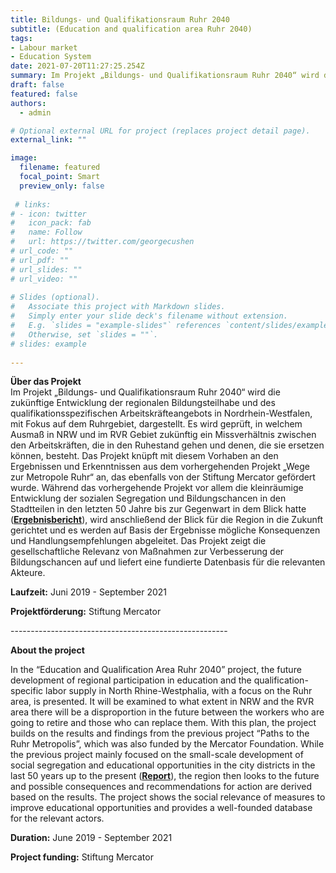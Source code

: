 ```yaml
---
title: Bildungs- und Qualifikationsraum Ruhr 2040
subtitle: (Education and qualification area Ruhr 2040)
tags:
- Labour market
- Education System
date: 2021-07-20T11:27:25.254Z
summary: Im Projekt „Bildungs- und Qualifikationsraum Ruhr 2040“ wird die zukünftige Entwicklung der regionalen Bildungsteilhabe und des qualifikationsspezifischen Arbeitskräfteangebots in Nordrhein-Westfalen, mit Fokus auf dem Ruhrgebiet, dargestellt. Es wird geprüft, in welchem Ausmaß in NRW und im RVR Gebiet zukünftig ein Missverhältnis zwischen den Arbeitskräften, die in den Ruhestand gehen und denen, die sie ersetzen können, besteht.
draft: false
featured: false
authors:
  - admin

# Optional external URL for project (replaces project detail page).
external_link: ""

image:
  filename: featured
  focal_point: Smart
  preview_only: false
  
 # links:
# - icon: twitter
#   icon_pack: fab
#   name: Follow
#   url: https://twitter.com/georgecushen
# url_code: ""
# url_pdf: ""
# url_slides: ""
# url_video: ""  
  
# Slides (optional).
#   Associate this project with Markdown slides.
#   Simply enter your slide deck's filename without extension.
#   E.g. `slides = "example-slides"` references `content/slides/example-slides.md`.
#   Otherwise, set `slides = ""`.
# slides: example     
  
---
```

**Über das Projekt**\
Im Projekt „Bildungs- und Qualifikationsraum Ruhr 2040“ wird die zukünftige Entwicklung der regionalen Bildungsteilhabe und des qualifikationsspezifischen Arbeitskräfteangebots in Nordrhein-Westfalen, mit Fokus auf dem Ruhrgebiet, dargestellt. Es wird geprüft, in welchem Ausmaß in NRW und im RVR Gebiet zukünftig ein Missverhältnis zwischen den Arbeitskräften, die in den Ruhestand gehen und denen, die sie ersetzen können, besteht. Das Projekt knüpft mit diesem Vorhaben an den Ergebnissen und Erkenntnissen aus dem vorhergehenden Projekt „Wege zur Metropole Ruhr“ an, das ebenfalls von der Stiftung Mercator gefördert wurde. Während das vorhergehende Projekt vor allem die kleinräumige Entwicklung der sozialen Segregation und Bildungschancen in den Stadtteilen in den letzten 50 Jahre bis zur Gegenwart in dem Blick hatte (**[Ergebnisbericht](http://www.zefir.rub.de/mam/content/zefir_mat_bd_6_wege_zur_metropole_ruhr.pdf)**), wird anschließend der Blick für die Region in die Zukunft gerichtet und es werden auf Basis der Ergebnisse mögliche Konsequenzen und Handlungsempfehlungen abgeleitet. Das Projekt zeigt die gesellschaftliche Relevanz von Maßnahmen zur Verbesserung der Bildungschancen auf und liefert eine fundierte Datenbasis für die relevanten Akteure.

**Laufzeit:** Juni 2019 - September 2021

**Projektförderung:** Stiftung Mercator

\------------------------------------------------------

**About the project**

In the “Education and Qualification Area Ruhr 2040” project, the future development of regional participation in education and the qualification-specific labor supply in North Rhine-Westphalia, with a focus on the Ruhr area, is presented. It will be examined to what extent in NRW and the RVR area there will be a disproportion in the future between the workers who are going to retire and those who can replace them. With this plan, the project builds on the results and findings from the previous project “Paths to the Ruhr Metropolis”, which was also funded by the Mercator Foundation. While the previous project mainly focused on the small-scale development of social segregation and educational opportunities in the city districts in the last 50 years up to the present (**[Report](http://www.zefir.rub.de/mam/content/zefir_mat_bd_6_wege_zur_metropole_ruhr.pdf)**), the region then looks to the future and possible consequences and recommendations for action are derived based on the results. The project shows the social relevance of measures to improve educational opportunities and provides a well-founded database for the relevant actors.

**Duration:** June 2019 - September 2021

**Project funding:** Stiftung Mercator
